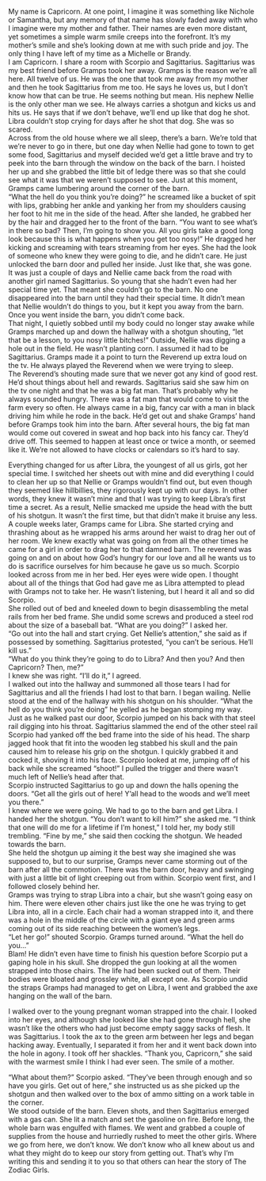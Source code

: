 My name is Capricorn. At one point, I imagine it was something like Nichole or Samantha, but any memory of that name has slowly faded away with who I imagine were my mother and father. Their names are even more distant, yet sometimes a simple warm smile creeps into the forefront. It’s my mother’s smile and she’s looking down at me with such pride and joy. The only thing I have left of my time as a Michelle or Brandy.  
I am Capricorn. I share a room with Scorpio and Sagittarius. Sagittarius was my best friend before Gramps took her away. Gramps is the reason we’re all here. All twelve of us. He was the one that took me away from my mother and then he took Sagittarius from me too. He says he loves us, but I don’t know how that can be true. He seems nothing but mean. His nephew Nellie is the only other man we see. He always carries a shotgun and kicks us and hits us. He says that if we don’t behave, we’ll end up like that dog he shot. Libra couldn’t stop crying for days after he shot that dog. She was so scared.  
Across from the old house where we all sleep, there’s a barn. We’re told that we’re never to go in there, but one day when Nellie had gone to town to get some food, Sagittarius and myself decided we’d get a little brave and try to peek into the barn through the window on the back of the barn. I hoisted her up and she grabbed the little bit of ledge there was so that she could see what it was that we weren’t supposed to see. Just at this moment, Gramps came lumbering around the corner of the barn.  
“What the hell do you think you’re doing?” he screamed like a bucket of spit with lips, grabbing her ankle and yanking her from my shoulders causing her foot to hit me in the side of the head. After she landed, he grabbed her by the hair and dragged her to the front of the barn. “You want to see what’s in there so bad? Then, I’m going to show you. All you girls take a good long look because this is what happens when you get too nosy!” He dragged her kicking and screaming with tears streaming from her eyes. She had the look of someone who knew they were going to die, and he didn’t care. He just unlocked the barn door and pulled her inside. Just like that, she was gone.  
It was just a couple of days and Nellie came back from the road with another girl named Sagittarius. So young that she hadn’t even had her special time yet. That meant she couldn’t go to the barn. No one disappeared into the barn until they had their special time. It didn’t mean that Nellie wouldn’t do things to you, but it kept you away from the barn. Once you went inside the barn, you didn’t come back.  
That night, I quietly sobbed until my body could no longer stay awake while Gramps marched up and down the hallway with a shotgun shouting, “let that be a lesson, to you nosy little bitches!” Outside, Nellie was digging a hole out in the field. He wasn’t planting corn. I assumed it had to be Sagittarius. Gramps made it a point to turn the Reverend up extra loud on the tv. He always played the Reverend when we were trying to sleep.  
The Reverend’s shouting made sure that we never got any kind of good rest. He’d shout things about hell and rewards. Sagittarius said she saw him on the tv one night and that he was a big fat man. That’s probably why he always sounded hungry. There was a fat man that would come to visit the farm every so often. He always came in a big, fancy car with a man in black driving him while he rode in the back. He’d get out and shake Gramps’ hand before Gramps took him into the barn. After several hours, the big fat man would come out covered in sweat and hop back into his fancy car. They’d drive off. This seemed to happen at least once or twice a month, or seemed like it. We’re not allowed to have clocks or calendars so it’s hard to say.

Everything changed for us after Libra, the youngest of all us girls, got her special time. I switched her sheets out with mine and did everything I could to clean her up so that Nellie or Gramps wouldn’t find out, but even though they seemed like hillbillies, they rigorously kept up with our days. In other words, they knew it wasn’t mine and that I was trying to keep Libra’s first time a secret. As a result, Nellie smacked me upside the head with the butt of his shotgun. It wasn’t the first time, but that didn’t make it bruise any less.  
A couple weeks later, Gramps came for Libra. She started crying and thrashing about as he wrapped his arms around her waist to drag her out of her room. We knew exactly what was going on from all the other times he came for a girl in order to drag her to that damned barn. The reverend was going on and on about how God’s hungry for our love and all he wants us to do is sacrifice ourselves for him because he gave us so much. Scorpio looked across from me in her bed. Her eyes were wide open. I thought about all of the things that God had gave me as Libra attempted to plead with Gramps not to take her. He wasn’t listening, but I heard it all and so did Scorpio.  
She rolled out of bed and kneeled down to begin disassembling the metal rails from her bed frame. She undid some screws and produced a steel rod about the size of a baseball bat. “What are you doing?” I asked her.  
“Go out into the hall and start crying. Get Nellie’s attention,” she said as if possessed by something. Sagittarius protested, “you can’t be serious. He’ll kill us.”  
“What do you think they’re going to do to Libra? And then you? And then Capricorn? Then, me?”  
I knew she was right. “I’ll do it,” I agreed.  
I walked out into the hallway and summoned all those tears I had for Sagittarius and all the friends I had lost to that barn. I began wailing. Nellie stood at the end of the hallway with his shotgun on his shoulder. “What the hell do you think you’re doing” he yelled as he began stomping my way.  
Just as he walked past our door, Scorpio jumped on his back with that steel rail digging into his throat. Sagittarius slammed the end of the other steel rail Scorpio had yanked off the bed frame into the side of his head. The sharp jagged hook that fit into the wooden leg stabbed his skull and the pain caused him to release his grip on the shotgun. I quickly grabbed it and cocked it, shoving it into his face. Scorpio looked at me, jumping off of his back while she screamed “shoot!” I pulled the trigger and there wasn’t much left of Nellie’s head after that.  
Scorpio instructed Sagittarius to go up and down the halls opening the doors. “Get all the girls out of here! Y’all head to the woods and we’ll meet you there.”  
I knew where we were going. We had to go to the barn and get Libra. I handed her the shotgun. “You don’t want to kill him?” she asked me. “I think that one will do me for a lifetime if I’m honest,” I told her, my body still trembling. “Fine by me,” she said then cocking the shotgun. We headed towards the barn.  
She held the shotgun up aiming it the best way she imagined she was supposed to, but to our surprise, Gramps never came storming out of the barn after all the commotion. There was the barn door, heavy and swinging with just a little bit of light creeping out from within. Scorpio went first, and I followed closely behind her.  
Gramps was trying to strap Libra into a chair, but she wasn’t going easy on him. There were eleven other chairs just like the one he was trying to get Libra into, all in a circle. Each chair had a woman strapped into it, and there was a hole in the middle of the circle with a giant eye and green arms coming out of its side reaching between the women’s legs.  
“Let her go!” shouted Scorpio. Gramps turned around. “What the hell do you...”  
Blam! He didn’t even have time to finish his question before Scorpio put a gaping hole in his skull. She dropped the gun looking at all the women strapped into those chairs. The life had been sucked out of them. Their bodies were bloated and grossley white, all except one. As Scorpio undid the straps Gramps had managed to get on Libra, I went and grabbed the axe hanging on the wall of the barn.

I walked over to the young pregnant woman strapped into the chair. I looked into her eyes, and although she looked like she had gone through hell, she wasn’t like the others who had just become empty saggy sacks of flesh. It was Sagittarius. I took the ax to the green arm between her legs and began hacking away. Eventually, I separated it from her and it went back down into the hole in agony. I took off her shackles. “Thank you, Capricorn,” she said with the warmest smile I think I had ever seen. The smile of a mother.

“What about them?” Scorpio asked. “They’ve been through enough and so have you girls. Get out of here,” she instructed us as she picked up the shotgun and then walked over to the box of ammo sitting on a work table in the corner.  
We stood outside of the barn. Eleven shots, and then Sagittarius emerged with a gas can. She lit a match and set the gasoline on fire. Before long, the whole barn was engulfed with flames. We went and grabbed a couple of supplies from the house and hurriedly rushed to meet the other girls. Where we go from here, we don’t know. We don’t know who all knew about us and what they might do to keep our story from getting out. That’s why I’m writing this and sending it to you so that others can hear the story of The Zodiac Girls.